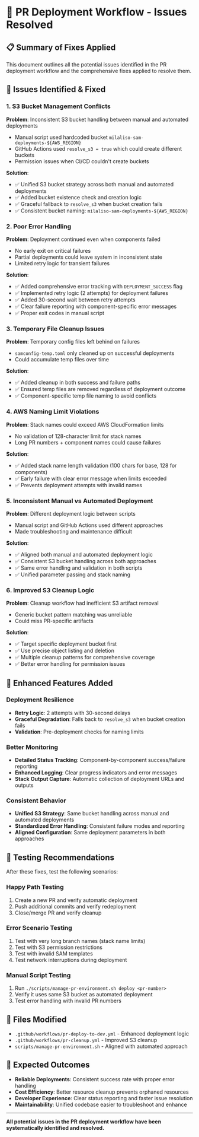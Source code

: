 # 🔧 PR Deployment Workflow - Issues Resolved

## 📋 Summary of Fixes Applied

This document outlines all the potential issues identified in the PR deployment workflow and the comprehensive fixes applied to resolve them.

## 🐛 Issues Identified & Fixed

### 1. **S3 Bucket Management Conflicts**
**Problem**: Inconsistent S3 bucket handling between manual and automated deployments
- Manual script used hardcoded bucket `milaliso-sam-deployments-${AWS_REGION}`
- GitHub Actions used `resolve_s3 = true` which could create different buckets
- Permission issues when CI/CD couldn't create buckets

**Solution**:
- ✅ Unified S3 bucket strategy across both manual and automated deployments
- ✅ Added bucket existence check and creation logic
- ✅ Graceful fallback to `resolve_s3` when bucket creation fails
- ✅ Consistent bucket naming: `milaliso-sam-deployments-${AWS_REGION}`

### 2. **Poor Error Handling**
**Problem**: Deployment continued even when components failed
- No early exit on critical failures
- Partial deployments could leave system in inconsistent state
- Limited retry logic for transient failures

**Solution**:
- ✅ Added comprehensive error tracking with `DEPLOYMENT_SUCCESS` flag
- ✅ Implemented retry logic (2 attempts) for deployment failures
- ✅ Added 30-second wait between retry attempts
- ✅ Clear failure reporting with component-specific error messages
- ✅ Proper exit codes in manual script

### 3. **Temporary File Cleanup Issues**
**Problem**: Temporary config files left behind on failures
- `samconfig-temp.toml` only cleaned up on successful deployments
- Could accumulate temp files over time

**Solution**:
- ✅ Added cleanup in both success and failure paths
- ✅ Ensured temp files are removed regardless of deployment outcome
- ✅ Component-specific temp file naming to avoid conflicts

### 4. **AWS Naming Limit Violations**
**Problem**: Stack names could exceed AWS CloudFormation limits
- No validation of 128-character limit for stack names
- Long PR numbers + component names could cause failures

**Solution**:
- ✅ Added stack name length validation (100 chars for base, 128 for components)
- ✅ Early failure with clear error message when limits exceeded
- ✅ Prevents deployment attempts with invalid names

### 5. **Inconsistent Manual vs Automated Deployment**
**Problem**: Different deployment logic between scripts
- Manual script and GitHub Actions used different approaches
- Made troubleshooting and maintenance difficult

**Solution**:
- ✅ Aligned both manual and automated deployment logic
- ✅ Consistent S3 bucket handling across both approaches
- ✅ Same error handling and validation in both scripts
- ✅ Unified parameter passing and stack naming

### 6. **Improved S3 Cleanup Logic**
**Problem**: Cleanup workflow had inefficient S3 artifact removal
- Generic bucket pattern matching was unreliable
- Could miss PR-specific artifacts

**Solution**:
- ✅ Target specific deployment bucket first
- ✅ Use precise object listing and deletion
- ✅ Multiple cleanup patterns for comprehensive coverage
- ✅ Better error handling for permission issues

## 🚀 Enhanced Features Added

### **Deployment Resilience**
- **Retry Logic**: 2 attempts with 30-second delays
- **Graceful Degradation**: Falls back to `resolve_s3` when bucket creation fails
- **Validation**: Pre-deployment checks for naming limits

### **Better Monitoring**
- **Detailed Status Tracking**: Component-by-component success/failure reporting
- **Enhanced Logging**: Clear progress indicators and error messages
- **Stack Output Capture**: Automatic collection of deployment URLs and outputs

### **Consistent Behavior**
- **Unified S3 Strategy**: Same bucket handling across manual and automated deployments
- **Standardized Error Handling**: Consistent failure modes and reporting
- **Aligned Configuration**: Same deployment parameters in both approaches

## 🧪 Testing Recommendations

After these fixes, test the following scenarios:

### **Happy Path Testing**
1. Create a new PR and verify automatic deployment
2. Push additional commits and verify redeployment
3. Close/merge PR and verify cleanup

### **Error Scenario Testing**
1. Test with very long branch names (stack name limits)
2. Test with S3 permission restrictions
3. Test with invalid SAM templates
4. Test network interruptions during deployment

### **Manual Script Testing**
1. Run `./scripts/manage-pr-environment.sh deploy <pr-number>`
2. Verify it uses same S3 bucket as automated deployment
3. Test error handling with invalid PR numbers

## 📁 Files Modified

- `.github/workflows/pr-deploy-to-dev.yml` - Enhanced deployment logic
- `.github/workflows/pr-cleanup.yml` - Improved S3 cleanup
- `scripts/manage-pr-environment.sh` - Aligned with automated approach

## 🎯 Expected Outcomes

- **Reliable Deployments**: Consistent success rate with proper error handling
- **Cost Efficiency**: Better resource cleanup prevents orphaned resources
- **Developer Experience**: Clear status reporting and faster issue resolution
- **Maintainability**: Unified codebase easier to troubleshoot and enhance

---

**All potential issues in the PR deployment workflow have been systematically identified and resolved.**